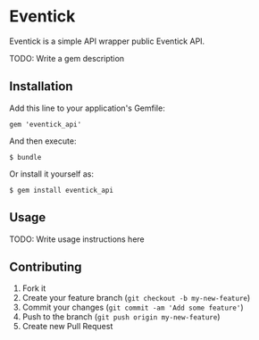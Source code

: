 # Eventick

Eventick is a simple API wrapper public Eventick API.

TODO: Write a gem description

## Installation

Add this line to your application's Gemfile:

    gem 'eventick_api'

And then execute:

    $ bundle

Or install it yourself as:

    $ gem install eventick_api

## Usage

TODO: Write usage instructions here

## Contributing

1. Fork it
2. Create your feature branch (`git checkout -b my-new-feature`)
3. Commit your changes (`git commit -am 'Add some feature'`)
4. Push to the branch (`git push origin my-new-feature`)
5. Create new Pull Request
